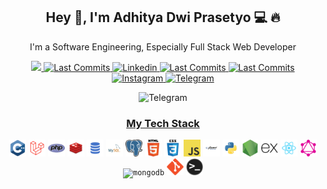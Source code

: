 <p align="center">
 <h2 align="center">Hey 👋, I'm Adhitya Dwi Prasetyo 💻 🔥</h2>
 <p align="center">I'm a Software Engineering, Especially Full Stack Web Developer</p>
</p>
  <p align="center">
    <a href="https://stackshare.io/vanpersietyo">
      <img src="http://img.shields.io/badge/tech-stack-0690fa.svg?style=flat" />
    </a>
    <a href="https://github.com/vanpersietyo">
      <img alt="Last Commits" src="https://img.shields.io/github/last-commit/vanpersietyo/vanpersietyo" />
    </a>
    <a href="www.linkedin.com/in/vanpersietyo">
      <img alt="Linkedin" src="https://img.shields.io/badge/-LinkedIn-0e76a8?style=flat-square&logo=Linkedin&logoColor=white" />
    </a>
    <a href="https://vanpersietyo.github.io">
      <img alt="Last Commits" src="https://img.shields.io/badge/Website-3b5998?style=flat-square&logo=google-chrome&logoColor=white" />
    </a>
    <a href="https://twitter.com/vanpersietyo">
      <img alt="Last Commits" src="https://img.shields.io/badge/-Twitter-00acee?style=flat-square&logo=Twitter&logoColor=white" />
    </a>
    <a href="https://instagram.com/adhityavpersietyo">
      <img alt="Instagram" src="https://img.shields.io/badge/-Instagram-e4405f?style=flat-square&logo=Instagram&logoColor=white" />
    </a>
    <a href="https://t.me/vanpersietyo">
      <img alt="Telegram" src="https://img.shields.io/badge/-Telegram-0088cc?style=flat-square&logo=Telegram&logoColor=white" />
    </a>
</p>

  <p align="center">
    <img alt="Telegram" src="https://github-readme-stats.vercel.app/api/top-langs/?username=vanpersietyo&langs_count=5" />
  </p>
  
  <h3 align="center"><a href="https://stackshare.io/vanpersietyo">My Tech Stack</a></h3>

<p align="center">
  <code align="center"><img height="27" src="https://raw.githubusercontent.com/github/explore/80688e429a7d4ef2fca1e82350fe8e3517d3494d/topics/cpp/cpp.png" alt="cpp"></code>
  <code><img height="27" src="https://raw.githubusercontent.com/github/explore/80688e429a7d4ef2fca1e82350fe8e3517d3494d/topics/laravel/laravel.png" alt="laravel"></code>
  <code><img height="27" src="https://raw.githubusercontent.com/github/explore/80688e429a7d4ef2fca1e82350fe8e3517d3494d/topics/php/php.png" alt="php"></code>
  <code><img height="27" src="https://raw.githubusercontent.com/github/explore/80688e429a7d4ef2fca1e82350fe8e3517d3494d/topics/redis/redis.png" alt="redis"></code>
  <code><img height="27" src="https://raw.githubusercontent.com/github/explore/80688e429a7d4ef2fca1e82350fe8e3517d3494d/topics/sql/sql.png" alt="sql"></code>
  <code><img height="27" src="https://raw.githubusercontent.com/github/explore/80688e429a7d4ef2fca1e82350fe8e3517d3494d/topics/mysql/mysql.png" alt="mysql"></code>
  <code><img height="27" src="https://raw.githubusercontent.com/github/explore/80688e429a7d4ef2fca1e82350fe8e3517d3494d/topics/postgresql/postgresql.png" alt="postgresql"></code>
  <code><img height="27" src="https://raw.githubusercontent.com/github/explore/80688e429a7d4ef2fca1e82350fe8e3517d3494d/topics/html/html.png" alt="html"></code>
  <code><img height="27" src="https://raw.githubusercontent.com/github/explore/80688e429a7d4ef2fca1e82350fe8e3517d3494d/topics/css/css.png" alt="css"></code>
  <code><img height="27" src="https://raw.githubusercontent.com/github/explore/80688e429a7d4ef2fca1e82350fe8e3517d3494d/topics/javascript/javascript.png" alt="javascript"></code>
  <code><img height="27" src="https://raw.githubusercontent.com/github/explore/80688e429a7d4ef2fca1e82350fe8e3517d3494d/topics/jquery/jquery.png" alt="jquery"></code>
  <code><img height="27" src="https://raw.githubusercontent.com/github/explore/80688e429a7d4ef2fca1e82350fe8e3517d3494d/topics/python/python.png" alt="python"></code>
  <code><img height="27" src="https://raw.githubusercontent.com/github/explore/80688e429a7d4ef2fca1e82350fe8e3517d3494d/topics/nodejs/nodejs.png" alt="nodejs"></code>
  <code><img height="27" src="https://raw.githubusercontent.com/devicons/devicon/master/icons/express/express-original.svg" alt="expressjs"></code>
  <code><img height="27" src="https://raw.githubusercontent.com/github/explore/80688e429a7d4ef2fca1e82350fe8e3517d3494d/topics/react/react.png" alt="react"></code>
  <code><img height="27" src="https://raw.githubusercontent.com/github/explore/80688e429a7d4ef2fca1e82350fe8e3517d3494d/topics/graphql/graphql.png" alt="graphql"></code>
  <code><img height="27" src="https://encrypted-tbn0.gstatic.com/images?q=tbn%3AANd9GcSTTzPAw-55ssm1Im594xYZ9eRQu2JylrkYLg&usqp=CAU" alt="mongodb"></code>
  <code><img height="27" src="https://raw.githubusercontent.com/devicons/devicon/master/icons/git/git-original.svg" alt="git"></code>
  <code><img height="27" src="https://raw.githubusercontent.com/github/explore/80688e429a7d4ef2fca1e82350fe8e3517d3494d/topics/terminal/terminal.png" alt="terminal"></code>
  </p>
